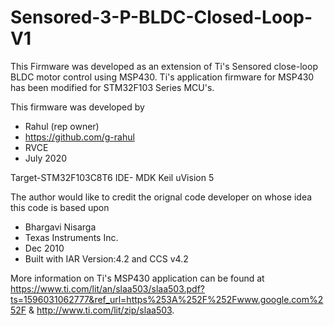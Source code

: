 # Sensored-3-P-BLDC-Closed-Loop-V1
This Firmware was developed as an extension of  Ti's Sensored close-loop BLDC motor control using MSP430. 
Ti's application firmware for MSP430 has been modified for STM32F103 Series MCU's.

This firmware was developed by
* Rahul (rep owner)
* https://github.com/g-rahul
* RVCE
* July 2020

Target-STM32F103C8T6
IDE- MDK Keil uVision 5

The author would like to credit the orignal code developer on whose idea this code is based upon
 * Bhargavi Nisarga 
 * Texas Instruments Inc. 
 * Dec 2010
 * Built with IAR Version:4.2 and CCS v4.2
 
 More information on Ti's MSP430 application can be found at https://www.ti.com/lit/an/slaa503/slaa503.pdf?ts=1596031062777&ref_url=https%253A%252F%252Fwww.google.com%252F & 
 http://www.ti.com/lit/zip/slaa503.


